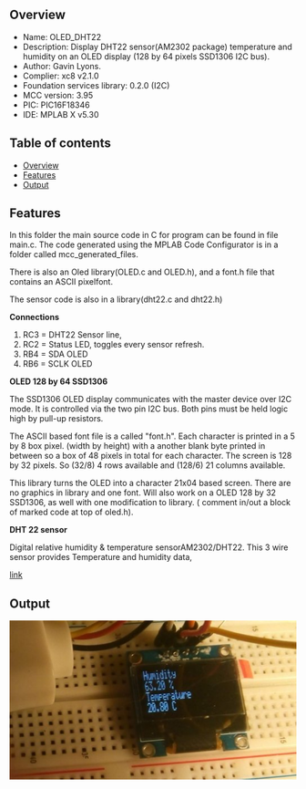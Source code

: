 

Overview
--------------------------------------------
* Name: OLED_DHT22
* Description: Display DHT22 sensor(AM2302 package) temperature and humidity on an
  OLED display (128 by 64 pixels SSD1306 I2C bus).
* Author: Gavin Lyons.
* Complier: xc8 v2.1.0
* Foundation services library: 0.2.0 (I2C)
* MCC version: 3.95
* PIC: PIC16F18346
* IDE:  MPLAB X v5.30


Table of contents
---------------------------

  * [Overview](#overview)
  * [Features](#features)
  * [Output](#output)
  
Features
----------------------

In this folder the main source code in C for program can be found in file main.c.
The code generated using the MPLAB Code Configurator is in a folder called mcc_generated_files. 

There is also an Oled library(OLED.c and OLED.h),
and a font.h file that contains an ASCII pixelfont.

The sensor code is also in a library(dht22.c and dht22.h)

**Connections**

1. RC3 = DHT22 Sensor line,
2. RC2 = Status LED, toggles every sensor refresh. 
3. RB4 = SDA OLED
4. RB6 = SCLK OLED

**OLED 128 by 64 SSD1306**

The SSD1306 OLED display communicates with the master device over I2C mode.
It is controlled via the two pin I2C bus. Both pins must be held logic high by pull-up resistors. 

The ASCII based font file is a called "font.h". Each character is printed in a 5 by 8 box pixel.
(width by height) with a another blank byte printed in between so a box of 48 pixels in total for each character.
The screen is 128 by 32 pixels. So (32/8) 4 rows available and (128/6) 21 columns available.

This library turns the OLED into a character 21x04 based screen.
There are no graphics in library and one font. 
Will also work on a  OLED 128 by 32 SSD1306, as well with one modification to library.
( comment in/out a block of marked code at top of oled.h).


**DHT 22 sensor**

Digital relative humidity & temperature sensorAM2302/DHT22.
This 3 wire sensor provides Temperature and humidity data, 

[link](https://www.sparkfun.com/datasheets/Sensors/Temperature/DHT22.pdf)

Output
-----------------------
![ output ](https://github.com/gavinlyonsrepo/pic_16F18346_projects/blob/master/images/output.jpg)
